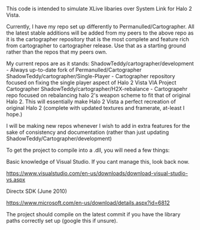 This code is intended to simulate XLive libaries over System Link for Halo 2 Vista.

Currently, I have my repo set up differently to Permanulled/Cartographer. All the latest stable additions will be added from my peers to the above repo as it is the cartographer repository that is the most complete and feature rich from cartographer to cartographer release. Use that as a starting ground rather than the repos that my peers own.

My current repos are as it stands: ShadowTeddy/cartographer/development - Always up-to-date fork of Permanulled/Cartographer ShadowTeddy/cartographer/Single-Player - Cartographer repository focused on fixing the single player aspect of Halo 2 Vista VIA Project Cartographer ShadowTeddy/cartographer/H2X-rebalance - Cartograpehr repo focused on rebalancing halo 2's weapon scheme to fit that of original Halo 2. This will essentially make Halo 2 Vista a perfect recreation of original Halo 2 (complete with updated textures and framerate, at-least I hope.)

I will be making new repos whenever I wish to add in extra features for the sake of consistency and documentation (rather than just updating ShadowTeddy/Cartographer/development)

To get the project to compile into a .dll, you will need a few things:

Basic knowledge of Visual Studio. If you cant manage this, look back now.

https://www.visualstudio.com/en-us/downloads/download-visual-studio-vs.aspx

Directx SDK (June 2010)

https://www.microsoft.com/en-us/download/details.aspx?id=6812

The project should compile on the latest commit if you have the library paths correctly set up (google this if unsure).
